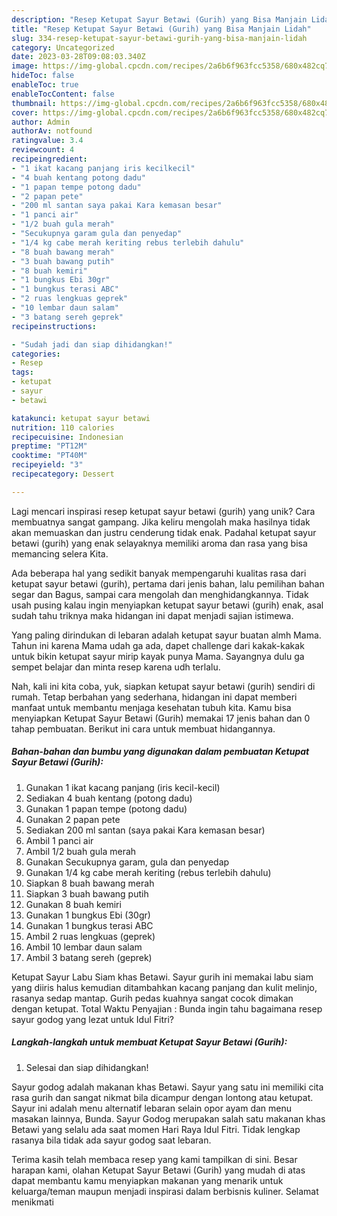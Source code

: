```yaml
---
description: "Resep Ketupat Sayur Betawi (Gurih) yang Bisa Manjain Lidah"
title: "Resep Ketupat Sayur Betawi (Gurih) yang Bisa Manjain Lidah"
slug: 334-resep-ketupat-sayur-betawi-gurih-yang-bisa-manjain-lidah
category: Uncategorized
date: 2023-03-28T09:08:03.340Z
image: https://img-global.cpcdn.com/recipes/2a6b6f963fcc5358/680x482cq70/ketupat-sayur-betawi-gurih-foto-resep-utama.jpg
hideToc: false
enableToc: true
enableTocContent: false
thumbnail: https://img-global.cpcdn.com/recipes/2a6b6f963fcc5358/680x482cq70/ketupat-sayur-betawi-gurih-foto-resep-utama.jpg
cover: https://img-global.cpcdn.com/recipes/2a6b6f963fcc5358/680x482cq70/ketupat-sayur-betawi-gurih-foto-resep-utama.jpg
author: Admin
authorAv: notfound
ratingvalue: 3.4
reviewcount: 4
recipeingredient:
- "1 ikat kacang panjang iris kecilkecil"
- "4 buah kentang potong dadu"
- "1 papan tempe potong dadu"
- "2 papan pete"
- "200 ml santan saya pakai Kara kemasan besar"
- "1 panci air"
- "1/2 buah gula merah"
- "Secukupnya garam gula dan penyedap"
- "1/4 kg cabe merah keriting rebus terlebih dahulu"
- "8 buah bawang merah"
- "3 buah bawang putih"
- "8 buah kemiri"
- "1 bungkus Ebi 30gr"
- "1 bungkus terasi ABC"
- "2 ruas lengkuas geprek"
- "10 lembar daun salam"
- "3 batang sereh geprek"
recipeinstructions:

- "Sudah jadi dan siap dihidangkan!"
categories:
- Resep
tags:
- ketupat
- sayur
- betawi

katakunci: ketupat sayur betawi 
nutrition: 110 calories
recipecuisine: Indonesian
preptime: "PT12M"
cooktime: "PT40M"
recipeyield: "3"
recipecategory: Dessert

---
```





Lagi mencari inspirasi resep ketupat sayur betawi (gurih) yang unik? Cara membuatnya sangat gampang. Jika keliru mengolah maka hasilnya tidak akan memuaskan dan justru cenderung tidak enak. Padahal ketupat sayur betawi (gurih) yang enak selayaknya memiliki aroma dan rasa yang bisa memancing selera Kita.





Ada beberapa hal yang sedikit banyak mempengaruhi kualitas rasa dari ketupat sayur betawi (gurih), pertama dari jenis bahan, lalu pemilihan bahan segar dan Bagus, sampai cara mengolah dan menghidangkannya. Tidak usah pusing kalau ingin menyiapkan ketupat sayur betawi (gurih) enak,      asal sudah tahu triknya maka hidangan ini dapat menjadi sajian istimewa.














Yang paling dirindukan di lebaran adalah ketupat sayur buatan almh Mama. Tahun ini karena Mama udah ga ada, dapet challenge dari kakak-kakak untuk bikin ketupat sayur mirip kayak punya Mama. Sayangnya dulu ga sempet belajar dan minta resep karena udh terlalu.






Nah, kali ini kita coba, yuk, siapkan ketupat sayur betawi (gurih) sendiri di rumah. Tetap berbahan yang sederhana, hidangan ini dapat memberi manfaat untuk membantu menjaga kesehatan tubuh kita. Kamu bisa menyiapkan Ketupat Sayur Betawi (Gurih) memakai 17 jenis bahan dan 0 tahap pembuatan. Berikut ini cara untuk membuat hidangannya.

<!--inarticleads1-->

##### Bahan-bahan dan bumbu yang digunakan dalam pembuatan Ketupat Sayur Betawi (Gurih):

1. Gunakan 1 ikat kacang panjang (iris kecil-kecil)
1. Sediakan 4 buah kentang (potong dadu)
1. Gunakan 1 papan tempe (potong dadu)
1. Gunakan 2 papan pete
1. Sediakan 200 ml santan (saya pakai Kara kemasan besar)
1. Ambil 1 panci air
1. Ambil 1/2 buah gula merah
1. Gunakan Secukupnya garam, gula dan penyedap
1. Gunakan 1/4 kg cabe merah keriting (rebus terlebih dahulu)
1. Siapkan 8 buah bawang merah
1. Siapkan 3 buah bawang putih
1. Gunakan 8 buah kemiri
1. Gunakan 1 bungkus Ebi (30gr)
1. Gunakan 1 bungkus terasi ABC
1. Ambil 2 ruas lengkuas (geprek)
1. Ambil 10 lembar daun salam
1. Ambil 3 batang sereh (geprek)


Ketupat Sayur Labu Siam khas Betawi. Sayur gurih ini memakai labu siam yang diiris halus kemudian ditambahkan kacang panjang dan kulit melinjo, rasanya sedap mantap. Gurih pedas kuahnya sangat cocok dimakan dengan ketupat. Total Waktu Penyajian : Bunda ingin tahu bagaimana resep sayur godog yang lezat untuk Idul Fitri? 

<!--inarticleads2-->

##### Langkah-langkah untuk membuat Ketupat Sayur Betawi (Gurih):


1. Selesai dan siap dihidangkan!

Sayur godog adalah makanan khas Betawi. Sayur yang satu ini memiliki cita rasa gurih dan sangat nikmat bila dicampur dengan lontong atau ketupat. Sayur ini adalah menu alternatif lebaran selain opor ayam dan menu masakan lainnya, Bunda. Sayur Godog merupakan salah satu makanan khas Betawi yang selalu ada saat momen Hari Raya Idul Fitri. Tidak lengkap rasanya bila tidak ada sayur godog saat lebaran. 

Terima kasih telah membaca resep yang kami tampilkan di sini. Besar harapan kami, olahan Ketupat Sayur Betawi (Gurih) yang mudah di atas dapat membantu kamu menyiapkan makanan yang menarik untuk keluarga/teman maupun menjadi inspirasi dalam berbisnis kuliner. Selamat menikmati

